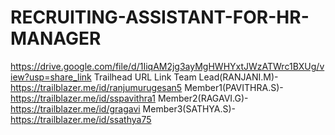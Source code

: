 # RECRUITING-ASSISTANT-FOR-HR-MANAGER
https://drive.google.com/file/d/1IiqAM2jg3ayMgHWHYxtJWzATWrc1BXUg/view?usp=share_link
Trailhead URL Link Team Lead(RANJANI.M)-https://trailblazer.me/id/ranjumurugesan5
Member1(PAVITHRA.S)-https://trailblazer.me/id/sspavithra1
Member2(RAGAVI.G)-https://trailblazer.me/id/gragavi
Member3(SATHYA.S)-https://trailblazer.me/id/ssathya75
